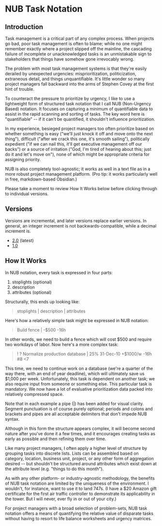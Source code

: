 # NUB Task Notation

## Introduction

Task management is a critical part of any complex process. When projects go bad, poor task management is often to blame; while no one might remember exactly where a project slipped off the mainline, the cascading failure of incomplete or unacknowledged tasks is an unmistakable sign to stakeholders that things have somehow gone irrevocably wrong.

The problem with most task management systems is that they're easily derailed by unexpected urgencies: misprioritization, politicization, extraneous detail, and things unquantifiable. It's little wonder so many project managers fall backward into the arms of Stephen Covey at the first hint of trouble.

To counteract the pressure to prioritize by urgency, I like to use a lightweight form of structured task notation that I call NUB (Non-Urgency Based) notation. It focuses on capturing a minimum of quantifiable data to assist in the rapid scanning and sorting of tasks. The key word here is "quantifiable" -- if it can't be quantified, it shouldn't influence prioritization.

In my experience, besieged project managers too often prioritize based on whether something is easy ("we'll just knock it off and move onto the next thing"), difficult ("after we crack this one, it's smooth sailing"), politically expedient ("if we can nail this, it'll get executive management off our backs") or a source of irritation ("God, I'm tired of hearing about this; just do it and let's move on"), none of which might be appropriate criteria for assigning priority.

NUB is also completely tool-agnostic; it works as well in a text file as in a more robust project management platform. (Pro tip: it works particularly well in free, markdown-based Obsidian.)

Please take a moment to review How It Works below before clicking through to individual versions.

## Versions

Versions are incremental, and later versions replace earlier versions. In general, an integer increment is not backwards-compatible, while a decimal increment is.

- [2.0](versions/1-0.md) (latest)
- [1.0](versions/1-0.md)

## How It Works

In NUB notation, every task is expressed in four parts:

1. stoplights (optional)
2. description
3. attributes (optional)

Structurally, this ends up looking like:

<blockquote>stoplights | description | attributes</blockquote>

Here's how a relatively simple task might be expressed in NUB notation:

<blockquote>Build fence | -$500 -16h</blockquote>

In other words, we need to build a fence which will cost $500 and require two workdays of labor. Now here's a more complex task:

<blockquote>! ? Normalize production database | 25% 31-Dec-10 +$1000/w -16h #8 &lt;7</blockquote>

This time, we need to continue work on a database (we're a quarter of the way there, with an end of year deadline), which will ultimately save us $1,000 per week. Unfortunately, this task is dependent on another task; we also require input from someone or something else. This particular task is mandatory. We now have a lot of evaluative prioritization data packed into relatively compressed space.

Note that in each example a pipe (|) has been added for visual clarity. Segment punctuation is of course purely optional; periods and colons and brackets and pipes are all acceptable delimiters that don't impede NUB syntax.

Although in this form the structure appears complex, it will become second nature after you've done it a few times, and it encourages creating tasks as early as possible and then refining them over time.

Like many project managers, I often apply a higher level of structure by grouping tasks into discrete lists. Lists can be assembled based on category, location, business unit, project, or any other form of aggregation desired -- but shouldn't be structured around attributes which exist down at the attribute level (e.g. "things to do this month").

As with any other platform- or industry-agnostic methodology, the benefits of NUB task notation are limited by the uniqueness of the environment. I wouldn't, for instance, want to use it to land 747s. (I have a $20 Amazon gift certificate for the first air traffic controller to demonstrate its applicability in the tower. But I will never, ever fly in or out of your city.)

For project managers with a broad selection of problem-sets, NUB task notation offers a means of quantifying the relative value of disparate tasks without having to resort to life balance worksheets and urgency matrices.
